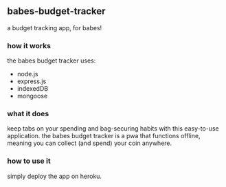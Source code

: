 ## babes-budget-tracker
a budget tracking app, for babes!

### how it works

the babes budget tracker uses:

* node.js
* express.js
* indexedDB
* mongoose

### what it does

keep tabs on your spending and bag-securing habits with this easy-to-use application. the babes budget tracker is a pwa that functions offline, meaning you can collect (and spend) your coin anywhere.

### how to use it
simply deploy the app on heroku.